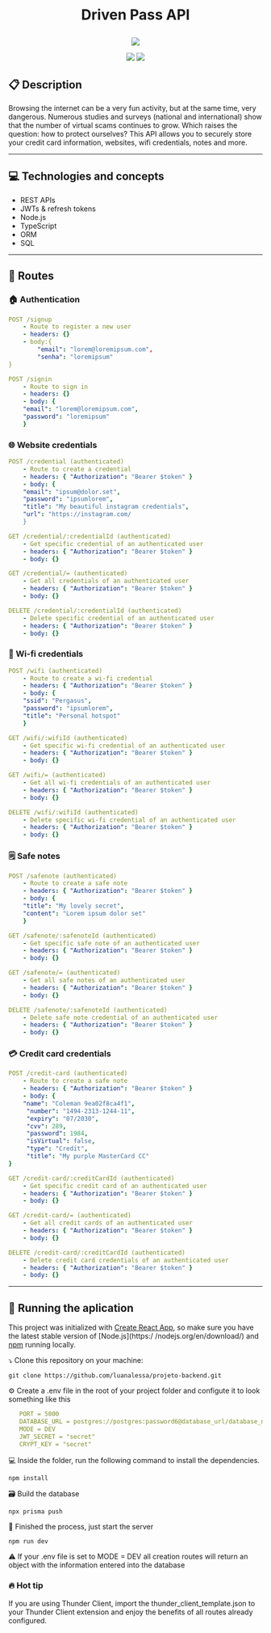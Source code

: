 # <p align = "center"> Driven Pass API </p>

<p align="center">
   <img src="https://help.apple.com/assets/615642ECF3D4C61D4B04CB81/615642EEF3D4C61D4B04CB88/pt_BR/89cb0ce060eea823d93714c287a7c268.png"/>
</p>

<p align = "center">
   <img src="https://img.shields.io/badge/author-FILIPE_CORREIA-4dae71?style=flat-square" />
   <img src="https://img.shields.io/github/languages/count/f7lipe/projeto19-drivenpass?color=4dae71&style=flat-square" />
</p>


##  :clipboard: Description

Browsing the internet can be a very fun activity, but at the same time, very dangerous. Numerous studies and surveys (national and international) show that the number of virtual scams continues to grow. Which raises the question: how to protect ourselves? This API allows you to securely store your credit card information, websites, wifi credentials, notes and more.

***

## :computer:	 Technologies and concepts 

- REST APIs
- JWTs & refresh tokens
- Node.js
- TypeScript
- ORM 
- SQL

***

## :rocket: Routes
### 🏠 Authentication 
```yml
POST /signup
    - Route to register a new user
    - headers: {}
    - body:{
        "email": "lorem@loremipsum.com",
        "senha": "loremipsum"
}
```
    
```yml 
POST /signin
    - Route to sign in 
    - headers: {}
    - body: {
    "email": "lorem@loremipsum.com",
    "password": "loremipsum"
    }
```
### 🌐 Website credentials 
```yml 
POST /credential (authenticated)
    - Route to create a credential
    - headers: { "Authorization": "Bearer $token" }
    - body: {
    "email": "ipsum@dolor.set",
    "password": "ipsumlorem",
    "title": "My beautiful instagram credentials",
    "url": "https://instagram.com/
    }
```
```yml 
GET /credential/:credentialId (authenticated)
    - Get specific credential of an authenticated user
    - headers: { "Authorization": "Bearer $token" }
    - body: {}
```    
```yml 
GET /credential/= (authenticated)
    - Get all credentials of an authenticated user
    - headers: { "Authorization": "Bearer $token" }
    - body: {}
```

```yml
DELETE /credential/:credentialId (authenticated)
    - Delete specific credential of an authenticated user
    - headers: { "Authorization": "Bearer $token" }
    - body: {}
``` 

### 📶  Wi-fi credentials 
```yml 
POST /wifi (authenticated)
    - Route to create a wi-fi credential
    - headers: { "Authorization": "Bearer $token" }
    - body: {
    "ssid": "Pergasus",
    "password": "ipsumlorem",
    "title": "Personal hotspot"
    }
```
```yml 
GET /wifi/:wifiId (authenticated)
    - Get specific wi-fi credential of an authenticated user
    - headers: { "Authorization": "Bearer $token" }
    - body: {}
```    
```yml 
GET /wifi/= (authenticated)
    - Get all wi-fi credentials of an authenticated user
    - headers: { "Authorization": "Bearer $token" }
    - body: {}
```

```yml
DELETE /wifi/:wifiId (authenticated)
    - Delete specific wi-fi credential of an authenticated user
    - headers: { "Authorization": "Bearer $token" }
    - body: {}
``` 

### 🗒️  Safe notes 
```yml 
POST /safenote (authenticated)
    - Route to create a safe note
    - headers: { "Authorization": "Bearer $token" }
    - body: {
    "title": "My lovely secret",
    "content": "Lorem ipsum dolor set"
    }
```
```yml 
GET /safenote/:safenoteId (authenticated)
    - Get specific safe note of an authenticated user
    - headers: { "Authorization": "Bearer $token" }
    - body: {}
```    
```yml 
GET /safenote/= (authenticated)
    - Get all safe notes of an authenticated user
    - headers: { "Authorization": "Bearer $token" }
    - body: {}
```

```yml
DELETE /safenote/:safenoteId (authenticated)
    - Delete safe note credential of an authenticated user
    - headers: { "Authorization": "Bearer $token" }
    - body: {}
``` 

### 💳  Credit card credentials 
```yml 
POST /credit-card (authenticated)
    - Route to create a safe note
    - headers: { "Authorization": "Bearer $token" }
    - body: {
    "name": "Coleman 9ea02f8ca4f1",
     "number": "1494-2313-1244-11",
     "expiry": "07/2030",
     "cvv": 289,
     "password": 1984,
     "isVirtual": false,
     "type": "Credit",
     "title": "My purple MasterCard CC"
}
```
```yml 
GET /credit-card/:creditCardId (authenticated)
    - Get specific credit card of an authenticated user
    - headers: { "Authorization": "Bearer $token" }
    - body: {}
```    
```yml 
GET /credit-card/= (authenticated)
    - Get all credit cards of an authenticated user
    - headers: { "Authorization": "Bearer $token" }
    - body: {}
```

```yml
DELETE /credit-card/:creditCardId (authenticated)
    - Delete credit card credentials of an authenticated user
    - headers: { "Authorization": "Bearer $token" }
    - body: {}
``` 

***

## 🏁 Running the aplication 

This project was initialized with [Create React App](https://github.com/facebook/create-react-app), so make sure you have the latest stable version of [Node.js](https:/ /nodejs.org/en/download/) and [npm](https://www.npmjs.com/) running locally.

⤵️ Clone this repository on your machine:

```
git clone https://github.com/luanalessa/projeto-backend.git
```

⚙️ Create a .env file in the root of your project folder and configute it to look something like this
```yml
   PORT = 5000
   DATABASE_URL = postgres://postgres:password6@database_url/database_name
   MODE = DEV
   JWT_SECRET = "secret"
   CRYPT_KEY = "secret"
``` 


💻 Inside the folder, run the following command to install the dependencies.

```
npm install
```

🗃️ Build the database

```
npx prisma push
```

🏁 Finished the process, just start the server
```
npm run dev
```

⚠️ If your .env file is set to MODE = DEV all creation routes will return an object with the information entered into the database


### 🔥 Hot tip 
If you are using Thunder Client, import the thunder_client_template.json to your Thunder Client extension and enjoy the benefits of all routes already configured.
